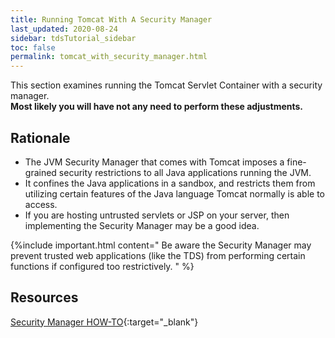 ```yaml
---
title: Running Tomcat With A Security Manager
last_updated: 2020-08-24
sidebar: tdsTutorial_sidebar
toc: false
permalink: tomcat_with_security_manager.html
---
```


This section examines running the Tomcat Servlet Container with a security manager.  
**Most likely you will have not any need to perform these adjustments.**

## Rationale

* The JVM Security Manager that comes with Tomcat imposes a fine-grained security restrictions to all Java applications running the JVM.
* It confines the Java applications in a sandbox, and restricts them from utilizing certain features of the Java language Tomcat normally is able to access.
* If you are hosting untrusted servlets or JSP on your server, then implementing the Security Manager may be a good idea.

{%include important.html content="
 Be aware the Security Manager may prevent trusted web applications (like the TDS) from performing certain functions if configured too restrictively.
" %}

## Resources

[Security Manager HOW-TO](https://docs.oracle.com/javase/tutorial/essential/environment/security.html){:target="_blank"}
